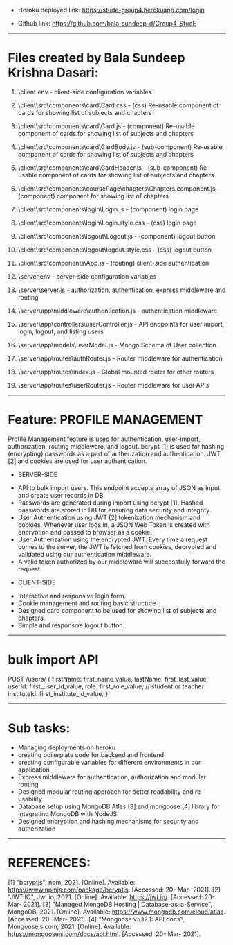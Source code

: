 - Heroku deployed link: https://stude-group4.herokuapp.com/login

- Github link: https://github.com/bala-sundeep-d/Group4_StudE

-------------------------------------------------------------------

# Files created by Bala Sundeep Krishna Dasari:

1. \client\.env - client-side configuration variables

2. \client\src\components\card\Card.css - (css) Re-usable component of cards for showing list of subjects and chapters

3. \client\src\components\card\Card.js - (component) Re-usable component of cards for showing list of subjects and chapters

4. \client\src\components\card\CardBody.js - (sub-component) Re-usable component of cards for showing list of subjects and chapters

5. \client\src\components\card\CardHeader.js - (sub-component) Re-usable component of cards for showing list of subjects and chapters

6. \client\src\components\coursePage\chapters\Chapters.component.js - (component) component for showing list of chapters
7. \client\src\components\login\Login.js - (component) login page

8. \client\src\components\login\Login.style.css - (css) login page

9. \client\src\components\logout\Logout.js - (component) logout button

10. \client\src\components\logout\logout.style.css - (css) logout button

11. \client\src\components\App.js - (routing) client-side authentication

12. \server\.env - server-side configuration variables

13. \server\server.js - authorization, authentication, express middleware and routing

14. \server\app\middleware\authentication.js - authentication middleware

15. \server\app\controllers\userController.js - API endpoints for user import, login, logout, and listing users

16. \server\app\models\userModel.js - Mongo Schema of User collection

17. \server\app\routes\authRouter.js - Router middleware for authentication

18. \server\app\routes\index.js - Global mounted router for other routers

19. \server\app\routes\userRouter.js - Router middleware for user APIs

---------------------------------------------------------------------

# Feature: PROFILE MANAGEMENT

Profile Management feature is used for authentication, user-import, authorization, routing middleware, and logout.
bcrypt [1] is used for hashing (encrypting) passwords as a part of autherization and authentication.
JWT [2] and cookies are used for user authentication.

* SERVER-SIDE

- API to bulk import users. This endpoint accepts array of JSON as input and create user records in DB.
- Passwords are generated during import using bcrypt [1]. Hashed passwords are stored in DB for ensuring data security and integrity.
- User Authentication using JWT [2] tokenization mechanism and cookies. Whenever user logs in, a JSON Web Token is created with encryption and passed to browser as a cookie.
- User Autherization using the encrypted JWT. Every time a request comes to the server, the JWT is fetched from cookies, decrypted and validated using our authentication middleware.
- A valid token authorized by our middleware will successfully forward the request.

* CLIENT-SIDE

- Interactive and responsive login form.
- Cookie management and routing basic structure
- Designed card component to be used for showing list of subjects and chapters.
- Simple and responsive logout button.

----------------------------------------------------------------------

# bulk import API

POST /users/
{
    firstName: first_name_value,
    lastName: first_last_value,
    userId: first_user_id_value,
    role: first_role_value, // student or teacher
    instituteId: first_institute_id_value,
}

----------------------------------------------------------------------

# Sub tasks:

- Managing deployments on heroku
- creating boilerplate code for backend and frontend
- creating configurable variables for different environments in our application
- Express middleware for authentication, authorization and modular routing
- Designed modular routing approach for better readability and re-usability
- Database setup using MongoDB Atlas [3] and mongoose [4] library for integrating MongoDB with NodeJS
- Designed encryption and hashing mechanisms for security and autherization

------------------------------------------------------------------------

# REFERENCES:

[1] "bcryptjs", npm, 2021. [Online]. Available: https://www.npmjs.com/package/bcryptjs. [Accessed: 20- Mar- 2021].
[2] "JWT.IO", Jwt.io, 2021. [Online]. Available: https://jwt.io/. [Accessed: 20- Mar- 2021].
[3] "Managed MongoDB Hosting | Database-as-a-Service", MongoDB, 2021. [Online]. Available: https://www.mongodb.com/cloud/atlas. [Accessed: 20- Mar- 2021].
[4] "Mongoose v5.12.1: API docs", Mongoosejs.com, 2021. [Online]. Available: https://mongoosejs.com/docs/api.html. [Accessed: 20- Mar- 2021].
